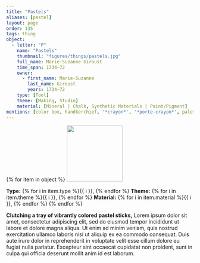 ```yaml
---
title: "Pastels"
aliases: [pastel]
layout: page
order: 135
tags: thing
object:
  - letter: "P"
    name: "Pastels"
    thumbnail: "figures/things/pastels.jpg"
    full_name: Marie-Suzanne Giroust
    time_span: 1734–72
    owner:
      - first_name: Marie-Suzanne
        last_name: Giroust
        years: 1734–72
    type: [Tool]
    theme: [Making, Studio]
    material: [Mineral | Chalk, Synthetic Materials | Paint/Pigment]
mentions: [color box, handkerchief, '*crayon*', '*porte-crayon*', palette, red lake, wig, shell]
---
```


{% for item in object %}
<img src="/_assets/images/{{ item.thumbnail }}" width="150"/>

**Type:** {% for i in item.type %}{{ i }}, {% endfor %}
**Theme:** {% for i in item.theme %}{{ i }}, {% endfor %}
**Material:** {% for i in item.material %}{{ i }}, {% endfor %}
{% endfor %}

**Clutching a tray of vibrantly colored pastel sticks,** Lorem ipsum dolor sit amet, consectetur adipiscing elit, sed do eiusmod tempor incididunt ut labore et dolore magna aliqua. Ut enim ad minim veniam, quis nostrud exercitation ullamco laboris nisi ut aliquip ex ea commodo consequat. Duis aute irure dolor in reprehenderit in voluptate velit esse cillum dolore eu fugiat nulla pariatur. Excepteur sint occaecat cupidatat non proident, sunt in culpa qui officia deserunt mollit anim id est laborum.